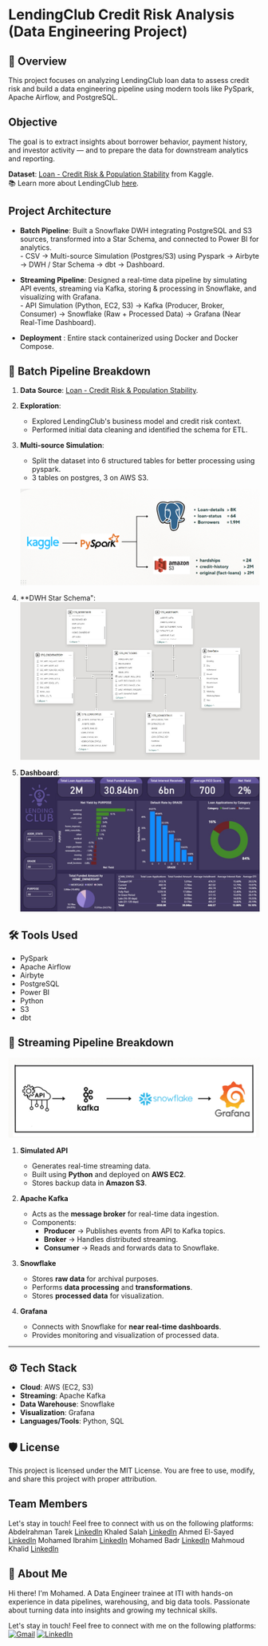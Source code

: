 # LendingClub Credit Risk Analysis (Data Engineering Project)

## 🧠 Overview
This project focuses on analyzing LendingClub loan data to assess credit risk and build a data engineering pipeline using modern tools like PySpark, Apache Airflow, and PostgreSQL. 

## Objective
The goal is to extract insights about borrower behavior, payment history, and investor activity — and to prepare the data for downstream analytics and reporting.

**Dataset**: [Loan - Credit Risk & Population Stability](https://www.kaggle.com/datasets/beatafaron/loan-credit-risk-and-population-stability) from Kaggle.<br>
📚 Learn more about LendingClub [here](https://en.wikipedia.org/wiki/LendingClub).

## Project Architecture
- **Batch Pipeline**: Built a Snowflake DWH integrating PostgreSQL and S3 sources, transformed into a Star Schema, and connected to Power BI for analytics.<br>
      - CSV → Multi-source Simulation (Postgres/S3) using Pyspark → Airbyte → DWH / Star Schema → dbt → Dashboard.
  
- **Streaming Pipeline**: Designed a real-time data pipeline by simulating API events, streaming via Kafka, storing & processing in Snowflake, and visualizing with Grafana.<br>
      - API Simulation (Python, EC2, S3) → Kafka (Producer, Broker, Consumer) → Snowflake (Raw + Processed Data) → Grafana (Near Real-Time Dashboard).
  
- **Deployment** : Entire stack containerized using Docker and Docker Compose.

## 🧱 Batch Pipeline Breakdown
1. **Data Source**: [Loan - Credit Risk & Population Stability](https://www.kaggle.com/datasets/beatafaron/loan-credit-risk-and-population-stability).
2. **Exploration**:
    - Explored LendingClub's business model and credit risk context.
    - Performed initial data cleaning and identified the schema for ETL.
3. **Multi-source Simulation**:
      - Split the dataset into 6 structured tables for better processing using pyspark.    
      - 3 tables on postgres, 3 on AWS S3.      <br>

      ![Multi-source Simulation](batch/imgs/normalization.png)
4. **DWH Star Schema":      <br>
      ![schema](batch/imgs/star_schema.jpeg)      

6. **Dashboard**:      <br>
      ![dashboard](batch/imgs/dashboard.jpeg)  

## 🛠️ Tools Used
- PySpark
- Apache Airflow
- Airbyte
- PostgreSQL
- Power BI
- Python
- S3
- dbt


## 🚀 Streaming Pipeline Breakdown

![Pipeline Architecture](./Streaming/pipeline-diagram.png)

1. **Simulated API**  
   - Generates real-time streaming data.  
   - Built using **Python** and deployed on **AWS EC2**.  
   - Stores backup data in **Amazon S3**.  

2. **Apache Kafka**  
   - Acts as the **message broker** for real-time data ingestion.  
   - Components:  
     - **Producer** → Publishes events from API to Kafka topics.  
     - **Broker** → Handles distributed streaming.  
     - **Consumer** → Reads and forwards data to Snowflake.  

3. **Snowflake**  
   - Stores **raw data** for archival purposes.  
   - Performs **data processing** and **transformations**.  
   - Stores **processed data** for visualization.  

4. **Grafana**  
   - Connects with Snowflake for **near real-time dashboards**.  
   - Provides monitoring and visualization of processed data.  

---

## ⚙️ Tech Stack  

- **Cloud**: AWS (EC2, S3)  
- **Streaming**: Apache Kafka  
- **Data Warehouse**: Snowflake  
- **Visualization**: Grafana  
- **Languages/Tools**: Python, SQL  


## 🛡️ License
This project is licensed under the MIT License. You are free to use, modify, and share this project with proper attribution.

## Team Members
Let's stay in touch! Feel free to connect with us on the following platforms:  
Abdelrahman Tarek
[LinkedIn](https://www.linkedin.com/in/abdelrahman-shear-0a44342a7/)
Khaled Salah
[LinkedIn](https://www.linkedin.com/in/khaled-salah5148/)
Ahmed El-Sayed
[LinkedIn](https://www.linkedin.com/in/ahmed-rostom55/)
Mohamed Ibrahim
[LinkedIn](https://www.linkedin.com/in/mohamed-ebrahim-8356351b2/)
Mohamed Badr
[LinkedIn](https://www.linkedin.com/in/mbi162/)
Mahmoud Khalid
[LinkedIn](https://www.linkedin.com/in/mahmoud-khalid-4b08141a1/)


## 🌟 About Me
Hi there! I'm Mohamed. A Data Engineer trainee at ITI with hands-on experience in data pipelines, warehousing, and big data tools. Passionate about turning data into insights and growing my technical skills.

Let's stay in touch! Feel free to connect with me on the following platforms:  
[![Gmail](https://img.shields.io/badge/Gmail-D14836?style=flat&logo=gmail&logoColor=white)](mailto:mo.badr.ismail@gmail.com)
[![LinkedIn](https://img.shields.io/badge/LinkedIn-0077B5?style=flat&logo=linkedin&logoColor=white)](https://www.linkedin.com/in/mbi162/)
